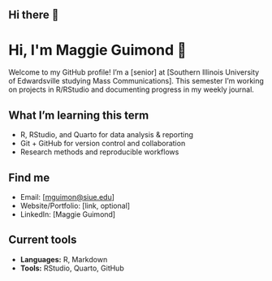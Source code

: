 ## Hi there 👋
# Hi, I'm Maggie Guimond 👋

Welcome to my GitHub profile! I’m a [senior] at [Southern Illinois University of Edwardsville studying Mass Communications].
This semester I’m working on projects in R/RStudio and documenting progress in my weekly journal.

## What I’m learning this term
- R, RStudio, and Quarto for data analysis & reporting
- Git + GitHub for version control and collaboration
- Research methods and reproducible workflows

## Find me
- Email: [mguimon@siue.edu]
- Website/Portfolio: [link, optional]
- LinkedIn: [Maggie Guimond]

## Current tools
- **Languages:** R, Markdown
- **Tools:** RStudio, Quarto, GitHub

